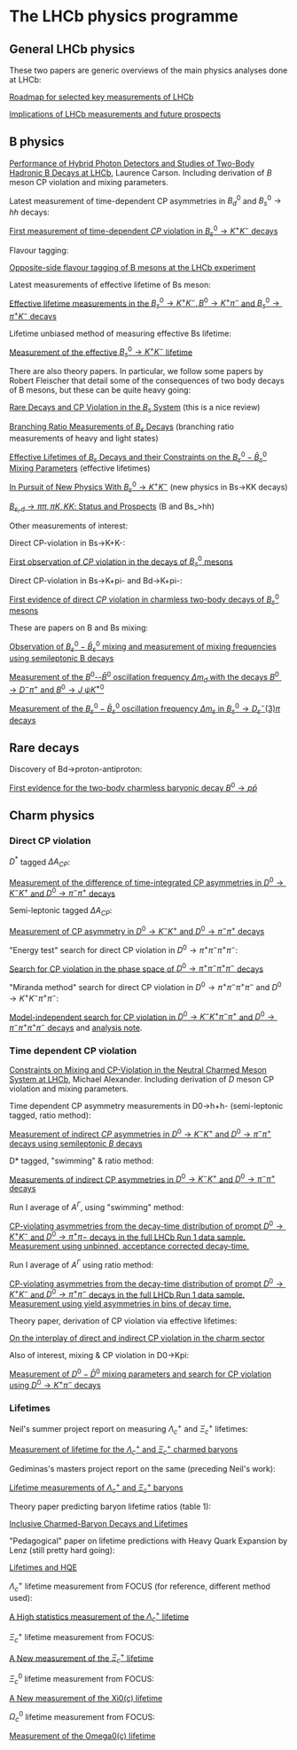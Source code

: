 # The LHCb physics programme

## General LHCb physics

These two papers are generic overviews of the main physics analyses done at LHCb:

[Roadmap for selected key measurements of LHCb](http://inspirehep.net/record/840887)

[Implications of LHCb measurements and future prospects](http://inspirehep.net/record/1127719)

## B physics

[Performance of Hybrid Photon Detectors and Studies of Two-Body Hadronic B Decays at LHCb](https://cds.cern.ch/record/1232049/files/CERN-THESIS-2010-004.pdf), Laurence Carson. Including derivation of $B$ meson CP violation and mixing parameters. 

Latest measurement of time-dependent CP asymmetries in $B_d^0$ and $B_s^0 \rightarrow hh$ decays:

[First measurement of time-dependent $CP$ violation in $B^0_s \rightarrow K^+K^−$ decays](http://inspirehep.net/record/1246901)

Flavour tagging:

[Opposite-side flavour tagging of B mesons at the LHCb experiment](http://inspirehep.net/record/1090061)

Latest measurements of effective lifetime of Bs meson:

[Effective lifetime measurements in the $B_s^0 \rightarrow K^+K^− , B^0 \rightarrow K^+\pi^−$ and $B_s^0 \rightarrow \pi^+K^−$ decays](http://inspirehep.net/record/1303541)

Lifetime unbiased method of measuring effective Bs lifetime:

[Measurement of the effective $B_s^0 \rightarrow K^+ K^-$ lifetime](http://inspirehep.net/record/1123798)

There are also theory papers. In particular, we follow some papers by Robert Fleischer that detail some of the consequences of two body decays of B mesons, but these can be quite heavy going:

[Rare Decays and CP Violation in the $B_s$ System](http://inspirehep.net/record/1225118) (this is a nice review)

[Branching Ratio Measurements of $B_s$ Decays](http://inspirehep.net/record/1107732) (branching ratio measurements of heavy and light states)

[Effective Lifetimes of $B_s$ Decays and their Constraints on the $B^0_s-\bar{B}^0_s$ Mixing Parameters](http://inspirehep.net/record/928287) (effective lifetimes)

[In Pursuit of New Physics With $B^0_s \rightarrow K^+K^−$](http://inspirehep.net/record/875565) (new physics in Bs->KK decays)

[$B_{s,d}\rightarrow \pi\pi,\pi K,KK$: Status and Prospects](http://inspirehep.net/record/750118) (B and Bs_>hh)


Other measurements of interest:

Direct CP-violation in Bs->K+K-:

[First observation of $CP$ violation in the decays of $B^0_s$ mesons](http://inspirehep.net/record/1229496)

Direct CP-violation in Bs->K+pi- and Bd->K+pi-:

[First evidence of direct $CP$ violation in charmless two-body decays of $B^0_s$ mesons](http://inspirehep.net/record/1090895)


These are papers on B and Bs mixing:

[Observation of $B^0_s-\bar{B}^0_s$ mixing and measurement of mixing frequencies using semileptonic B decays](http://inspirehep.net/record/1246784)

[Measurement of the $B^0$--$\bar B^0$ oscillation frequency $\Delta m_d$ with the decays $B^0 \to D^- \pi^+$ and $B^0 \to J\ \psi K^{*0}$](http://inspirehep.net/record/1193340)

[Measurement of the $B^0_s - \bar{B}^0_s$ oscillation frequency $\Delta m_s$ in $B^0_s \to D_s^-(3) \pi$ decays](http://inspirehep.net/record/1082063)

## Rare decays

Discovery of Bd->proton-antiproton:

[First evidence for the two-body charmless baryonic decay $B^0 \to p \bar{p}$](http://inspirehep.net/record/1246367)

## Charm physics

### Direct CP violation

$D^*$ tagged $\Delta A_{CP}$:

[Measurement of the difference of time-integrated CP asymmetries in $D^0\rightarrow K^−K^+$ and $D^0\rightarrow\pi^−\pi^+$ decays](https://cds.cern.ch/record/2130762?ln=en)

Semi-leptonic tagged $\Delta A_{CP}$:

[Measurement of CP asymmetry in $D^0\rightarrow K^−K^+$ and $D^0\rightarrow \pi^−\pi^+$ decays](https://cds.cern.ch/record/1700967)

"Energy test" search for direct CP violation in $D^0 \rightarrow \pi^+\pi^-\pi^+\pi^-$:

[Search for CP violation in the phase space of $D^0\rightarrow \pi^+\pi^−\pi^+\pi^−$ decays](https://cds.cern.ch/record/2209546)

"Miranda method" search for direct CP violation in $D^0 \rightarrow \pi^+\pi^-\pi^+\pi^-$ and $D^0 \rightarrow K^+ K^-\pi^+\pi^-$:

[Model-independent search for CP violation in $D^0\rightarrow K^−K^+\pi^−\pi^+$ and $D^0\rightarrow \pi^−\pi^+\pi^+\pi^−$ decays](https://cds.cern.ch/record/1577360?ln=en) and [analysis note](https://twiki.cern.ch/twiki/pub/LHCbPhysics/D2hhhhCPV/CPVFourPi_v5r3.pdf). 

### Time dependent CP violation

[Constraints on Mixing and CP-Violation in the Neutral Charmed Meson System at LHCb](https://cds.cern.ch/record/1494111/files/Thesis-2012-Alexander.pdf), Michael Alexander. Including derivation of $D$ meson CP violation and mixing parameters.

Time dependent CP asymmetry measurements in D0->h+h- (semi-leptonic tagged, ratio method):

[Measurement of indirect $CP$ asymmetries in $D^0\rightarrow K^-K^+$ and $D^0\rightarrow \pi^-\pi^+$ decays using semileptonic $B$ decays](http://arxiv.org/abs/1501.06777)

D* tagged, "swimming" & ratio method:

[Measurements of indirect CP asymmetries in $D^0\to K^-K^+$ and $D^0\to\pi^-\pi^+$ decays](http://arxiv.org/pdf/1310.7201.pdf)

Run I average of $A^\Gamma$, using "swimming" method:

[CP-violating asymmetries from the decay-time distribution of prompt $D^0\rightarrow K^+K^−$ and $D^0\rightarrow \pi^+\pi−$ decays in the full LHCb Run 1 data sample. Measurement using unbinned, acceptance corrected decay-time.](https://cds.cern.ch/record/2220093)

Run I average of $A^\Gamma$ using ratio method:

[CP-violating asymmetries from the decay-time distribution of prompt $D^0\rightarrow K^+K^−$ and $D^0\rightarrow \pi^+\pi^−$ decays in the full LHCb Run 1 data sample. Measurement using yield asymmetries in bins of decay time.](https://cds.cern.ch/record/2220079)

Theory paper, derivation of CP violation via effective lifetimes:

[On the interplay of direct and indirect CP violation in the charm sector](http://arxiv.org/abs/1111.6515)

Also of interest, mixing & CP violation in D0->Kpi:

[Measurement of $D^0-\bar{D}^0$ mixing parameters and search for CP violation using $D^0\rightarrow K^+\pi^-$ decays](http://arxiv.org/abs/1309.6534)

### Lifetimes

Neil's summer project report on measuring $\Lambda_c^+$ and $\Xi_c^+$ lifetimes:

[Measurement of lifetime for the $\Lambda_c^+$ and $\Xi_c^+$ charmed baryons](http://ppewww.physics.gla.ac.uk/~malexander/teaching/reading-list/2016-NWarrack-CharmedHadronLifetime.pdf)

Gediminas's masters project report on the same (preceding Neil's work):

[Lifetime measurements of $\Lambda_c^+$ and $\Xi_c^+$ baryons](http://ppewww.physics.gla.ac.uk/~malexander/teaching/reading-list/2016-GSarpis_Final_Report_1106143s_BaryonLifetimeMeasurements.pdf)

Theory paper predicting baryon lifetime ratios (table 1):

[Inclusive Charmed-Baryon Decays and Lifetimes](http://arxiv.org/pdf/hep-ph/9704445v2.pdf)

"Pedagogical" paper on lifetime predictions with Heavy Quark Expansion by Lenz (still pretty hard going):

[Lifetimes and HQE](http://arxiv.org/pdf/1405.3601v1.pdf)

$\Lambda_c^+$ lifetime measurement from FOCUS (for reference, different method used):

[A High statistics measurement of the $\Lambda^+_c$ lifetime](http://inspirehep.net/record/582481)

$\Xi_c^+$ lifetime measurement from FOCUS:

[A New measurement of the $\Xi^+_c$ lifetime](http://inspirehep.net/record/563670)

$\Xi_c^0$ lifetime measurement from FOCUS:

[A New measurement of the Xi0(c) lifetime](http://inspirehep.net/record/589409)

$\Omega_c^0$ lifetime measurement from FOCUS:

[Measurement of the Omega0(c) lifetime](http://inspirehep.net/record/613856)